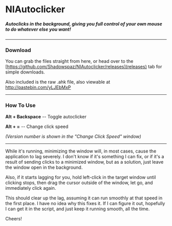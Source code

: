# NIAutoclicker
##### Autoclicks in the background, giving you full control of your own mouse to do whatever else you want! #####
---
### Download ###
You can grab the files straight from here, or head over to the [https://github.com/Shadowspaz/NIAutoclicker/releases](releases) tab for simple downloads.

Also included is the raw .ahk file, also viewable at http://pastebin.com/yLJEbMxP

---

### How To Use ###
**Alt + Backspace** -- Toggle autoclicker

**Alt + =** -- Change click speed

*(Version number is shown in the "Change Click Speed" window)*

---

While it's running, minimizing the window will, in most cases, cause the application to lag severely. I don't know if it's something I can fix, or if it's a result of sending clicks to a minimized window, but as a solution, just leave the window open in the background.


Also, if it starts lagging for you, hold left-click in the target window until clicking stops, then drag the cursor outside of the window, let go, and immediately click again.

This should clear up the lag, assuming it can run smoothly at that speed in the first place.
I have no idea why this fixes it. If I can figure it out, hopefully I can get it in the script, and just keep it running smooth, all the time.


Cheers!

